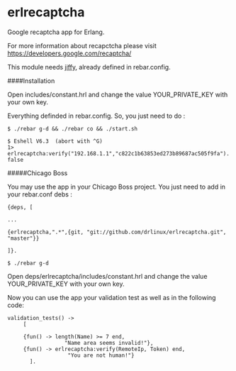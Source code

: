 erlrecaptcha
=============

Google recaptcha app for Erlang.

For more information about recapctcha please visit https://developers.google.com/recaptcha/

This module needs [jiffy](https://github.com/davisp/jiffy), already defined in rebar.config.

####Installation

Open includes/constant.hrl and change the value YOUR_PRIVATE_KEY with your own key.

Everything definded in rebar.config. So, you just need to do :

    $ ./rebar g-d && ./rebar co && ./start.sh

    $ Eshell V6.3  (abort with ^G)
    1> erlrecaptcha:verify("192.168.1.1","c822c1b63853ed273b89687ac505f9fa").
    false


#####Chicago Boss

You may use the app in your Chicago Boss project. You just need to add in your rebar.conf debs :

    {deps, [
    
    ...
    
    {erlrecaptcha,".*",{git, "git://github.com/drlinux/erlrecaptcha.git", "master"}}
    
    ]}.

    $ ./rebar g-d
  
Open deps/erlrecaptcha/includes/constant.hrl and change the value YOUR_PRIVATE_KEY with your own key.

Now you can use the app your validation test as well as in the following code:

    validation_tests() -> 
         [
         
         {fun() -> length(Name) >= 7 end,
    	              "Name area seems invalid!"},
         {fun() -> erlrecaptcha:verify(RemoteIp, Token) end,
    	               "You are not human!"}
    	   ].


